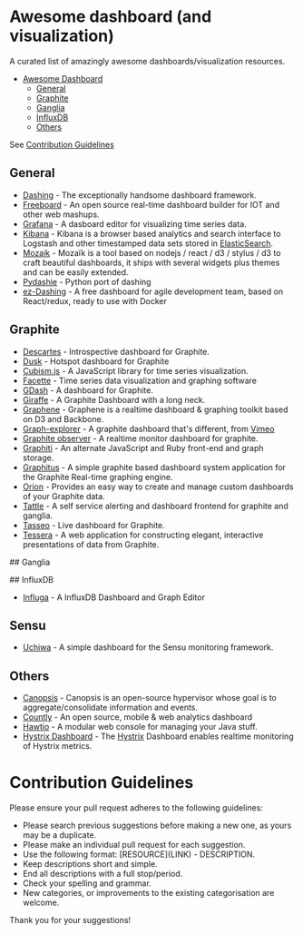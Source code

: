 # Awesome dashboard (and visualization)

A curated list of amazingly awesome dashboards/visualization resources.

* [Awesome Dashboard](#awesome-dashboard)
  * [General](#general)
  * [Graphite](#graphite)
  * [Ganglia](#ganglia)
  * [InfluxDB](#influxdb)
  * [Others](#others)

See [Contribution Guidelines](#contribution-guidelines)

## General

* [Dashing](http://shopify.github.io/dashing/) - The exceptionally handsome dashboard framework.
* [Freeboard](https://github.com/Freeboard/freeboard) - An open source real-time dashboard builder for IOT and other web mashups.
* [Grafana](http://grafana.org/) - A dasboard editor for visualizing time series data.
* [Kibana](https://github.com/elasticsearch/kibana) - Kibana is a browser based analytics and search interface to Logstash and other timestamped data sets stored in [ElasticSearch](http://www.elasticsearch.org/).
* [Mozaik](http://github.com/plouc/mozaik) - Mozaïk is a tool based on nodejs / react / d3 / stylus / d3 to craft beautiful dashboards, it ships with several widgets plus themes and can be easily extended.
* [Pydashie](https://github.com/evolvedlight/pydashie) - Python port of dashing
* [ez-Dashing](https://github.com/ylacaute/ez-Dashing) - A free dashboard for agile development team, based on React/redux, ready to use with Docker

## Graphite

* [Descartes](https://github.com/obfuscurity/descartes) - Introspective dashboard for Graphite.
* [Dusk](https://github.com/obfuscurity/dusk) - Hotspot dashboard for Graphite
* [Cubism.js](http://square.github.io/cubism/) - A JavaScript library for time series visualization.
* [Facette](https://facette.io/) - Time series data visualization and graphing software
* [GDash](https://github.com/ripienaar/gdash) - A dashboard for Graphite.
* [Giraffe](https://github.com/kenhub/giraffe) - A Graphite Dashboard with a long neck.
* [Graphene](http://jondot.github.io/graphene/) - Graphene is a realtime dashboard & graphing toolkit based on D3 and Backbone.
* [Graph-explorer](http://vimeo.github.io/graph-explorer/) - A graphite dashboard that's different, from [Vimeo](https://github.com/vimeo)
* [Graphite observer](https://github.com/huoxy/graphite-observer) - A realtime monitor dashboard for graphite.
* [Graphiti](https://github.com/paperlesspost/graphiti) - An alternate JavaScript and Ruby front-end and graph storage.
* [Graphitus](https://github.com/ezbz/graphitus) - A simple graphite based dashboard system
application for the Graphite Real-time graphing engine.
* [Orion](https://github.com/gree/Orion) - Provides an easy way to create and manage custom dashboards of your Graphite data.
* [Tattle](https://github.com/wayfair/Graphite-Tattle) - A self service alerting and dashboard frontend for graphite and ganglia.
* [Tasseo](https://github.com/obfuscurity/tasseo) - Live dashboard for Graphite.
* [Tessera](http://urbanairship.github.io/tessera/) - A web application for constructing elegant, interactive presentations of data from Graphite.

## Ganglia

## InfluxDB

* [Influga](https://github.com/hakobera/influga) - A InfluxDB Dashboard and Graph Editor

## Sensu

* [Uchiwa](https://github.com/sensu/uchiwa) - A simple dashboard for the Sensu monitoring framework.

## Others

* [Canopsis](https://github.com/capensis/canopsis) - Canopsis is an open-source hypervisor whose goal is to aggregate/consolidate information and events.
* [Countly](https://github.com/countly/countly-server) - An open source, mobile & web analytics dashboard
* [Hawtio](http://hawt.io) - A  modular web console for managing your Java stuff.
* [Hystrix Dashboard](https://github.com/Netflix/Hystrix/tree/master/hystrix-dashboard) - The [Hystrix](https://github.com/Netflix/Hystrix) Dashboard enables realtime monitoring of Hystrix metrics.

# Contribution Guidelines

Please ensure your pull request adheres to the following guidelines:

* Please search previous suggestions before making a new one, as yours may be a duplicate.
* Please make an individual pull request for each suggestion.
* Use the following format: \[RESOURCE\]\(LINK\) - DESCRIPTION.
* Keep descriptions short and simple.
* End all descriptions with a full stop/period.
* Check your spelling and grammar.
* New categories, or improvements to the existing categorisation are welcome.

Thank you for your suggestions!
